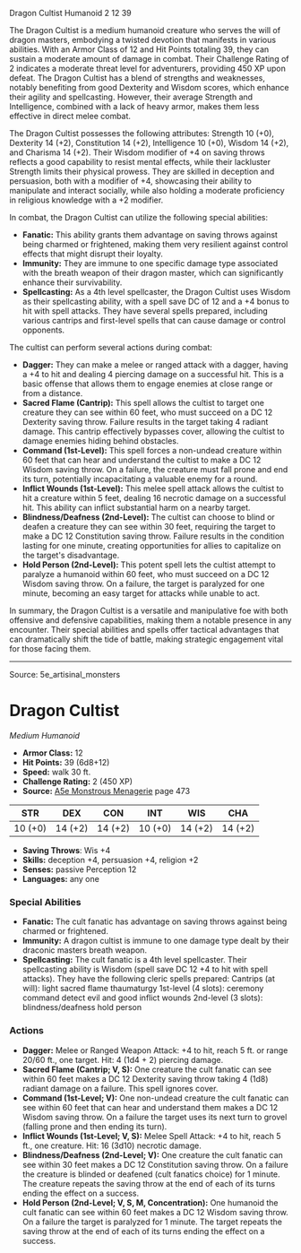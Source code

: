 <MonsterName/>Dragon Cultist</MonsterName>
<CreatureType/>Humanoid</CreatureType>
<CR/>2</CR>
<AC/>12</AC>
<HP/>39</HP>
<summary>The Dragon Cultist is a medium humanoid creature who serves the will of dragon masters, embodying a twisted devotion that manifests in various abilities. With an Armor Class of 12 and Hit Points totaling 39, they can sustain a moderate amount of damage in combat. Their Challenge Rating of 2 indicates a moderate threat level for adventurers, providing 450 XP upon defeat. The Dragon Cultist has a blend of strengths and weaknesses, notably benefiting from good Dexterity and Wisdom scores, which enhance their agility and spellcasting. However, their average Strength and Intelligence, combined with a lack of heavy armor, makes them less effective in direct melee combat.</summary>

<detail>

The Dragon Cultist possesses the following attributes: Strength 10 (+0), Dexterity 14 (+2), Constitution 14 (+2), Intelligence 10 (+0), Wisdom 14 (+2), and Charisma 14 (+2). Their Wisdom modifier of +4 on saving throws reflects a good capability to resist mental effects, while their lackluster Strength limits their physical prowess. They are skilled in deception and persuasion, both with a modifier of +4, showcasing their ability to manipulate and interact socially, while also holding a moderate proficiency in religious knowledge with a +2 modifier.

In combat, the Dragon Cultist can utilize the following special abilities: 
- **Fanatic:** This ability grants them advantage on saving throws against being charmed or frightened, making them very resilient against control effects that might disrupt their loyalty.
- **Immunity:** They are immune to one specific damage type associated with the breath weapon of their dragon master, which can significantly enhance their survivability.
- **Spellcasting:** As a 4th level spellcaster, the Dragon Cultist uses Wisdom as their spellcasting ability, with a spell save DC of 12 and a +4 bonus to hit with spell attacks. They have several spells prepared, including various cantrips and first-level spells that can cause damage or control opponents.

The cultist can perform several actions during combat:
- **Dagger:** They can make a melee or ranged attack with a dagger, having a +4 to hit and dealing 4 piercing damage on a successful hit. This is a basic offense that allows them to engage enemies at close range or from a distance.
- **Sacred Flame (Cantrip):** This spell allows the cultist to target one creature they can see within 60 feet, who must succeed on a DC 12 Dexterity saving throw. Failure results in the target taking 4 radiant damage. This cantrip effectively bypasses cover, allowing the cultist to damage enemies hiding behind obstacles.
- **Command (1st-Level):** This spell forces a non-undead creature within 60 feet that can hear and understand the cultist to make a DC 12 Wisdom saving throw. On a failure, the creature must fall prone and end its turn, potentially incapacitating a valuable enemy for a round.
- **Inflict Wounds (1st-Level):** This melee spell attack allows the cultist to hit a creature within 5 feet, dealing 16 necrotic damage on a successful hit. This ability can inflict substantial harm on a nearby target.
- **Blindness/Deafness (2nd-Level):** The cultist can choose to blind or deafen a creature they can see within 30 feet, requiring the target to make a DC 12 Constitution saving throw. Failure results in the condition lasting for one minute, creating opportunities for allies to capitalize on the target's disadvantage.
- **Hold Person (2nd-Level):** This potent spell lets the cultist attempt to paralyze a humanoid within 60 feet, who must succeed on a DC 12 Wisdom saving throw. On a failure, the target is paralyzed for one minute, becoming an easy target for attacks while unable to act. 

In summary, the Dragon Cultist is a versatile and manipulative foe with both offensive and defensive capabilities, making them a notable presence in any encounter. Their special abilities and spells offer tactical advantages that can dramatically shift the tide of battle, making strategic engagement vital for those facing them.</detail>



---

Source: 5e_artisinal_monsters

# Dragon Cultist

*Medium* *Humanoid*

- **Armor Class:** 12
- **Hit Points:** 39 (6d8+12)
- **Speed:** walk 30 ft.
- **Challenge Rating:** 2 (450 XP)
- **Source:** [A5e Monstrous Menagerie](https://enpublishingrpg.com/products/level-up-monstrous-menagerie-a5e) page 473

| STR | DEX | CON | INT | WIS | CHA |
| --- | --- | --- | --- | --- | --- |
| 10 (+0) | 14 (+2) | 14 (+2) | 10 (+0) | 14 (+2) | 14 (+2) |

- **Saving Throws**: Wis +4
- **Skills:** deception +4, persuasion +4, religion +2
- **Senses:** passive Perception 12
- **Languages:** any one

### Special Abilities

- **Fanatic:** The cult fanatic has advantage on saving throws against being charmed or frightened.
- **Immunity:** A dragon cultist is immune to one damage type dealt by their draconic masters breath weapon.
- **Spellcasting:** The cult fanatic is a 4th level spellcaster. Their spellcasting ability is Wisdom (spell save DC 12
 +4 to hit with spell attacks). They have the following cleric spells prepared:
 Cantrips (at will): light
 sacred flame
 thaumaturgy
 1st-level (4 slots): ceremony
 command
 detect evil and good
 inflict wounds
 2nd-level (3 slots): blindness/deafness
 hold person

### Actions

- **Dagger:** Melee or Ranged Weapon Attack: +4 to hit, reach 5 ft. or range 20/60 ft., one target. Hit: 4 (1d4 + 2) piercing damage.
- **Sacred Flame (Cantrip; V, S):** One creature the cult fanatic can see within 60 feet makes a DC 12 Dexterity saving throw  taking 4 (1d8) radiant damage on a failure. This spell ignores cover.
- **Command (1st-Level; V):** One non-undead creature the cult fanatic can see within 60 feet that can hear and understand them makes a DC 12 Wisdom saving throw. On a failure  the target uses its next turn to grovel (falling prone and then ending its turn).
- **Inflict Wounds (1st-Level; V, S):** Melee Spell Attack: +4 to hit, reach 5 ft., one creature. Hit: 16 (3d10) necrotic damage.
- **Blindness/Deafness (2nd-Level; V):** One creature the cult fanatic can see within 30 feet makes a DC 12 Constitution saving throw. On a failure  the creature is blinded or deafened (cult fanatics choice) for 1 minute. The creature repeats the saving throw at the end of each of its turns  ending the effect on a success.
- **Hold Person (2nd-Level; V, S, M, Concentration):** One humanoid the cult fanatic can see within 60 feet makes a DC 12 Wisdom saving throw. On a failure  the target is paralyzed for 1 minute. The target repeats the saving throw at the end of each of its turns  ending the effect on a success.





